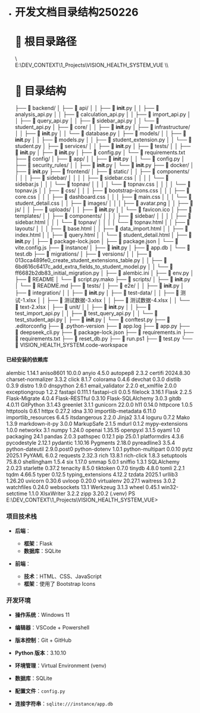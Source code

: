 * # 开发文档目录结构250226

  # 📂 根目录路径

  \\\
  E:\DEV_CONTEXT\1_Projects\VISION_HEALTH_SYSTEM_VUE
  \\\

  # 📁 目录结构

  ├── 📁 backend/
  │   ├── 📁 api/
  │   │   ├── 📄 __init__.py
  │   │   ├── 📄 analysis_api.py
  │   │   ├── 📄 calculation_api.py
  │   │   ├── 📄 import_api.py
  │   │   ├── 📄 query_api.py
  │   │   ├── 📄 sidebar_api.py
  │   │   └── 📄 student_api.py
  │   ├── 📁 core/
  │   │   ├── 📄 __init__.py
  │   ├── 📁 infrastructure/
  │   │   ├── 📄 __init__.py
  │   │   └── 📄 database.py
  │   ├── 📁 models/
  │   │   ├── 📄 __init__.py
  │   │   ├── 📄 models.py
  │   │   ├── 📄 student_extension.py
  │   │   └── 📄 student.py
  │   ├── 📁 services/
  │   │   ├── 📄 __init__.py
  │   ├── 📁 tests/
  │   │   ├── 📄 __init__.py
  │   ├── 📄 __init__.py
  │   ├── 📄 config.py
  │   └── 📄 requirements.txt
  ├── 📁 config/
  │   ├── 📁 app/
  │   │   ├── 📄 __init__.py
  │   │   └── 📄 config.py
  │   ├── 📁 security_rules/
  │   │   ├── 📄 __init__.py
  │   └── 📄 __init__.py
  ├── 📁 docker/
  │   ├── 📄 __init__.py
  ├── 📁 frontend/
  │   ├── 📁 static/
  │   │   ├── 📁 components/
  │   │   │   ├── 📁 sidebar/
  │   │   │   │   ├── 📄 sidebar.css
  │   │   │   │   └── 📄 sidebar.js
  │   │   │   └── 📁 topnav/
  │   │   │   │   └── 📄 topnav.css
  │   │   │   │   └── 📄 topnav.js
  │   │   ├── 📁 css/
  │   │   │   ├── 📄 bootstrap-icons.css
  │   │   │   ├── 📄 core.css
  │   │   │   ├── 📄 dashboard.css
  │   │   │   ├── 📄 main.css
  │   │   │   └── 📄 student_detail.css
  │   │   ├── 📁 images/
  │   │   │   ├── 📄 avatar.png
  │   │   ├── 📁 js/
  │   │   ├── 📁 uploads/
  │   │   ├── 📄 __init__.py
  │   │   └── 📄 favicon.ico
  │   ├── 📁 templates/
  │   │   ├── 📁 components/
  │   │   │   ├── 📁 sidebar/
  │   │   │   │   ├── 📄 sidebar.html
  │   │   │   └── 📁 topnav/
  │   │   │   │   └── 📄 topnav.html
  │   │   ├── 📁 layouts/
  │   │   │   ├── 📄 base.html
  │   │   ├── 📄 data_import.html
  │   │   ├── 📄 index.html
  │   │   ├── 📄 query.html
  │   │   └── 📄 student_detail.html
  │   ├── 📄 __init__.py
  │   ├── 📄 package-lock.json
  │   ├── 📄 package.json
  │   └── 📄 vite.config.js
  ├── 📁 instance/
  │   ├── 📄 __init__.py
  │   ├── 📄 app.db
  │   └── 📄 test.db
  ├── 📁 migrations/
  │   ├── 📁 versions/
  │   │   ├── 📄 013cca489fe0_create_student_extensions_table.py
  │   │   ├── 📄 6bd616c6417c_add_extra_fields_to_student_model.py
  │   │   └── 📄 ff6682b2db83_initial_migration.py
  │   ├── 📄 alembic.ini
  │   ├── 📄 env.py
  │   ├── 📄 README
  │   └── 📄 script.py.mako
  ├── 📁 scripts/
  │   ├── 📄 __init__.py
  │   └── 📄 README.md
  ├── 📁 tests/
  │   ├── 📁 e2e/
  │   │   ├── 📄 __init__.py
  │   ├── 📁 integration/
  │   │   ├── 📄 __init__.py
  │   ├── 📁 test-data/
  │   │   ├── 📄 测试-1.xlsx
  │   │   ├── 📄 测试数据-3.xlsx
  │   │   ├── 📄 测试数据-4.xlsx
  │   │   └── 📄 text-2.xlsx
  │   ├── 📁 unit/
  │   │   ├── 📄 __init__.py
  │   │   ├── 📄 test_import_api.py
  │   │   ├── 📄 test_query_api.py
  │   │   └── 📄 test_student_api.py
  │   ├── 📄 __init__.py
  │   └── 📄 conftest.py
  ├── 📄 .editorconfig
  ├── 📄 .python-version
  ├── 📄 app.log
  ├── 📄 app.py
  ├── 📄 deepseek_cli.py
  ├── 📄 package-lock.json
  ├── 📄 requirements.in
  ├── 📄 requirements.txt
  ├── 📄 reset_db.py
  ├── 📄 run.ps1
  ├── 📄 test.py
  └── 📄 VISION_HEALTH_SYSTEM.code-workspace

#### 已经安装的依赖库

alembic             1.14.1
aniso8601           10.0.0
anyio               4.5.0
autopep8            2.3.2
certifi             2024.8.30
charset-normalizer  3.3.2
click               8.1.7
colorama            0.4.6
devchat             0.3.0
distlib             0.3.9
distro              1.9.0
dnspython           2.6.1
email_validator     2.2.0
et_xmlfile          2.0.0
exceptiongroup      1.2.2
fastapi             0.111.1
fastapi-cli         0.0.5
filelock            3.16.1
Flask               2.2.5
Flask-Migrate       4.0.4
Flask-RESTful       0.3.10
Flask-SQLAlchemy    3.0.3
gitdb               4.0.11
GitPython           3.1.43
greenlet            3.1.1
gunicorn            22.0.0
h11                 0.14.0
httpcore            1.0.5
httptools           0.6.1
httpx               0.27.2
idna                3.10
importlib-metadata  6.11.0
importlib_resources 6.4.5
itsdangerous        2.2.0
Jinja2              3.1.4
loguru              0.7.2
Mako                1.3.9
markdown-it-py      3.0.0
MarkupSafe          2.1.5
mdurl               0.1.2
mypy-extensions     1.0.0
networkx            3.1
numpy               1.24.0
openai              1.35.15
openpyxl            3.1.5
oyaml               1.0
packaging           24.1
pandas              2.0.3
pathspec            0.12.1
pip                 25.0.1
platformdirs        4.3.6
pycodestyle         2.12.1
pydantic            1.10.16
Pygments            2.18.0
pyreadline3         3.5.4
python-dateutil     2.9.0.post0
python-dotenv       1.0.1
python-multipart    0.0.10
pytz                2025.1
PyYAML              6.0.2
requests            2.32.3
rich                13.8.1
rich-click          1.8.3
setuptools          75.8.0
shellingham         1.5.4
six                 1.17.0
smmap               5.0.1
sniffio             1.3.1
SQLAlchemy          2.0.23
starlette           0.37.2
tenacity            8.5.0
tiktoken            0.7.0
tinydb              4.8.0
tomli               2.2.1
tqdm                4.66.5
typer               0.12.5
typing_extensions   4.12.2
tzdata              2025.1
urllib3             1.26.20
uvicorn             0.30.6
uvloop              0.20.0
virtualenv          20.27.1
waitress            3.0.2
watchfiles          0.24.0
websockets          13.1
Werkzeug            3.1.3
wheel               0.45.1
win32-setctime      1.1.0
XlsxWriter          3.2.2
zipp                3.20.2
(.venv) PS E:\DEV_CONTEXT\1_Projects\VISION_HEALTH_SYSTEM_VUE> 





### **项目技术栈**

- **后端**：
  - **框架**：Flask
  - **数据库**：SQLite
  
- **前端**：
  - **技术**：HTML、CSS、JavaScript
  - **框架**：使用了 Bootstrap Icons
  
  

### **开发环境**

- **操作系统**：Windows 11
- **编辑器**：VSCode + Powershell
- **版本控制**：Git + GitHub
- **Python 版本**：3.10.10
- **环境管理**：Virtual Environment (venv)

- **数据库**：SQLite

- **配置文件**：`config.py`

- **连接字符串**：`sqlite:///instance/app.db`

  

